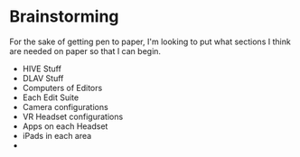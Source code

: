 # Brainstorming
For the sake of getting pen to paper, I'm looking to put what sections I think are needed on paper so that I can begin.

- HIVE Stuff
- DLAV Stuff
- Computers of Editors
- Each Edit Suite
- Camera configurations
- VR Headset configurations
- Apps on each Headset
- iPads in each area
- 